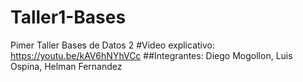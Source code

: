 # Taller1-Bases
Pimer Taller Bases de Datos 2
#Video explicativo: https://youtu.be/kAV6hNYhVCc
##Integrantes: Diego Mogollon, Luis Ospina, Helman Fernandez
